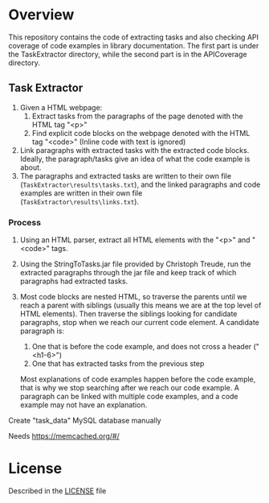 # Overview
This repository contains the code of extracting tasks and also checking API coverage of code examples in library documentation. The first part is under the TaskExtractor directory, while the second part is in the APICoverage directory.

## Task Extractor

1. Given a HTML webpage:
   1. Extract tasks from the paragraphs of the page denoted with the HTML tag "\<p>"
   2. Find explicit code blocks on the webpage denoted with the HTML tag "\<code>" (Inline code with text is ignored)
2. Link paragraphs with extracted tasks with the extracted code blocks. Ideally, the paragraph/tasks give an idea of what the code example is about.
3. The paragraphs and extracted tasks are written to their own file (`TaskExtractor\results\tasks.txt`), and the linked paragraphs and code examples are written in their own file (`TaskExtractor\results\links.txt`).

### Process
1. Using an HTML parser, extract all HTML elements with the "\<p>" and "\<code>" tags.
2. Using the StringToTasks.jar file provided by Christoph Treude, run the extracted paragraphs through the jar file and keep track of which paragraphs had extracted tasks. 
3. Most code blocks are nested HTML, so traverse the parents until we reach a parent with siblings (usually this means we are at the top level of HTML elements). Then traverse the siblings looking for candidate paragraphs, stop when we reach our current code element. A candidate paragraph is:
   1. One that is before the code example, and does not cross a header ("\<h1-6>")
   2. One that has extracted tasks from the previous step

   Most explanations of code examples happen before the code example, that is why we stop searching after we reach our code example. A paragraph can be linked with multiple code examples, and a code example may not have an explanation.


Create "task_data" MySQL database manually

Needs 
https://memcached.org/#/
# License
Described in the [LICENSE](http://github.com/ualberta-smr/tang-task-extractor/blob/main/LICENSE) file